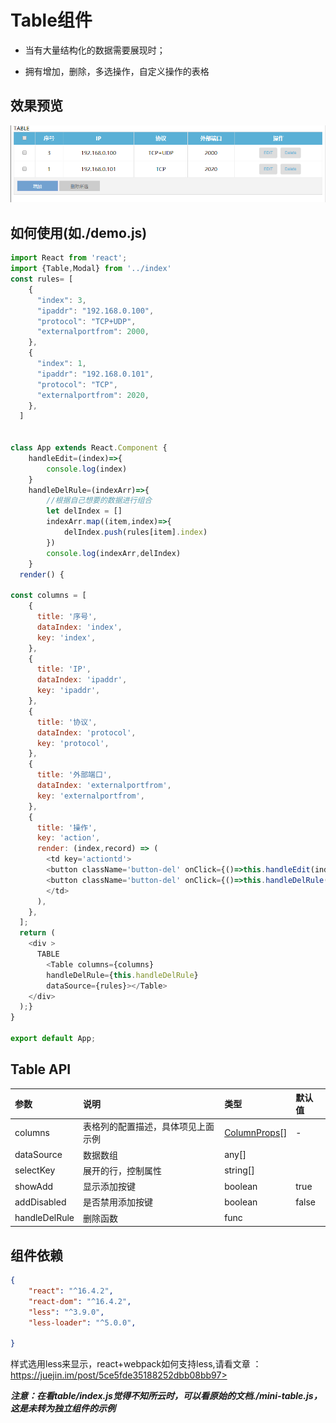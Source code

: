 # Table组件

+ 当有大量结构化的数据需要展现时；

+ 拥有增加，删除，多选操作，自定义操作的表格

## 效果预览

![1558597016123](../../../assest/table.png)

## 如何使用(如./demo.js)

``` js
import React from 'react';
import {Table,Modal} from '../index'
const rules= [
    {
      "index": 3,
      "ipaddr": "192.168.0.100",
      "protocol": "TCP+UDP",
      "externalportfrom": 2000,
    },
    {
      "index": 1,
      "ipaddr": "192.168.0.101",
      "protocol": "TCP",
      "externalportfrom": 2020,
    },
  ]


class App extends React.Component {
    handleEdit=(index)=>{
        console.log(index)
    }
    handleDelRule=(indexArr)=>{
        //根据自己想要的数据进行组合
        let delIndex = []
        indexArr.map((item,index)=>{
            delIndex.push(rules[item].index)
        })        
        console.log(indexArr,delIndex)
    }
  render() {
      
const columns = [
    {
      title: '序号',
      dataIndex: 'index',
      key: 'index',
    },
    {
      title: 'IP',
      dataIndex: 'ipaddr',
      key: 'ipaddr',
    },
    {
      title: '协议',
      dataIndex: 'protocol',
      key: 'protocol',
    },
    {
      title: '外部端口',
      dataIndex: 'externalportfrom',
      key: 'externalportfrom',
    },
    {
      title: '操作',
      key: 'action',
      render: (index,record) => (
        <td key='actiontd'>
        <button className='button-del' onClick={()=>this.handleEdit(index)}>EDIT</button>
        <button className='button-del' onClick={()=>this.handleDelRule([index])}>Delete</button>
        </td>
      ),
    },
  ];
  return (
    <div >
      TABLE
        <Table columns={columns}
        handleDelRule={this.handleDelRule}
        dataSource={rules}></Table>
    </div>
  );}
}

export default App;

```

## Table API

| 参数          | 说明                               | 类型                                  | 默认值 |
| :------------ | :--------------------------------- | :------------------------------------ | :----- |
| columns       | 表格列的配置描述，具体项见上面示例 | [ColumnProps](https://git.io/vMMXC)[] | -      |
| dataSource    | 数据数组                           | any[]                                 |        |
| selectKey     | 展开的行，控制属性                 | string[]                              |        |
| showAdd       | 显示添加按键                       | boolean                               | true   |
| addDisabled   | 是否禁用添加按键                   | boolean                               | false  |
| handleDelRule | 删除函数                           | func                                  |        |


## 组件依赖

``` json
{
    "react": "^16.4.2",
    "react-dom": "^16.4.2",
    "less": "^3.9.0",
    "less-loader": "^5.0.0",
    
}
```

样式选用less来显示，react+webpack如何支持less,请看文章 ：https://juejin.im/post/5ce5fde35188252dbb08bb97>

***注意：在看table/index.js觉得不知所云时，可以看原始的文档./mini-table.js，这是未转为独立组件的示例***